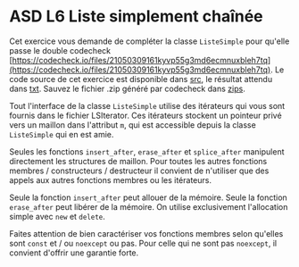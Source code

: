 # ASD L6 Liste simplement chaînée

Cet exercice vous demande de compléter la classe `ListeSimple` pour qu'elle passe le double codecheck [https://codecheck.io/files/21050309161kyvp55g3md6ecmnuxbleh7tq](https://codecheck.io/files/21050309161kyvp55g3md6ecmnuxbleh7tq). 
Le code source de cet exercice est disponible dans [src](./src), le résultat attendu dans [txt](./txt). Sauvez
le fichier .zip généré par codecheck dans [zips](./zips). 

Tout l'interface de la classe `ListeSimple` utilise des itérateurs qui vous sont fournis dans le fichier LSIterator.
    Ces itérateurs stockent un pointeur privé vers un maillon dans l'attribut `m`, qui est accessible depuis
    la classe `ListeSimple` qui en est amie.

Seules les fonctions `insert_after`, `erase_after` et `splice_after` manipulent directement les structures de maillon.
    Pour toutes les autres fonctions membres / constructeurs / destructeur il convient de n'utiliser que
des appels aux autres fonctions membres ou les itérateurs. 

Seule la fonction `insert_after` peut allouer de la mémoire. Seule la fonction `erase_after` peut libérer de la
mémoire. On utilise exclusivement l'allocation simple avec `new` et `delete`. 

Faites attention de bien caractériser vos fonctions membres selon qu'elles sont `const` et / ou `noexcept` ou pas.
Pour celle qui ne sont pas `noexcept`, il convient d'offrir une garantie forte. 